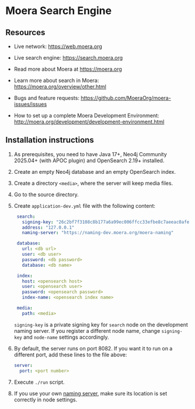 # Moera Search Engine

## Resources

* Live network: https://web.moera.org
* Live search engine: https://search.moera.org
* Read more about Moera at https://moera.org
* Learn more about search in Moera: https://moera.org/overview/other.html
* Bugs and feature requests: https://github.com/MoeraOrg/moera-issues/issues

* How to set up a complete Moera Development Environment:
  http://moera.org/development/development-environment.html

## Installation instructions

1. As prerequisites, you need to have Java 17+, Neo4j Community 2025.04+ (with APOC plugin)
   and OpenSearch 2.19+ installed.
2. Create an empty Neo4j database and an empty OpenSearch index.
3. Create a directory `<media>`, where the server will keep media files.
4. Go to the source directory.
5. Create `application-dev.yml` file with the following content:

   ```yaml
    search:
      signing-key: "26c2bf7f3108c8b177a6a99ec006ffcc33efbe8c7aeeac0afee6619744a2df82"
      address: "127.0.0.1"
      naming-server: "https://naming-dev.moera.org/moera-naming"

    database:
      url: <db url>
      user: <db user>
      password: <db password>
      database: <db name>

    index:
      host: <opensearch host>
      user: <opensearch user>
      password: <opensearch password>
      index-name: <opensearch index name>

    media:
      path: <media>
   ```

   `signing-key` is a private signing key for `search` node on the development naming server.
   If you register a different node name, change `signing-key` and `node-name` settings accordingly.

6. By default, the server runs on port 8082. If you want it to run on a
   different port, add these lines to the file above:

   ```yaml
   server:
     port: <port number>
   ```
7. Execute `./run` script.
8. If you use your own [naming server][1], make sure its location is set
   correctly in node settings.

[1]: https://github.com/MoeraOrg/moera-naming
